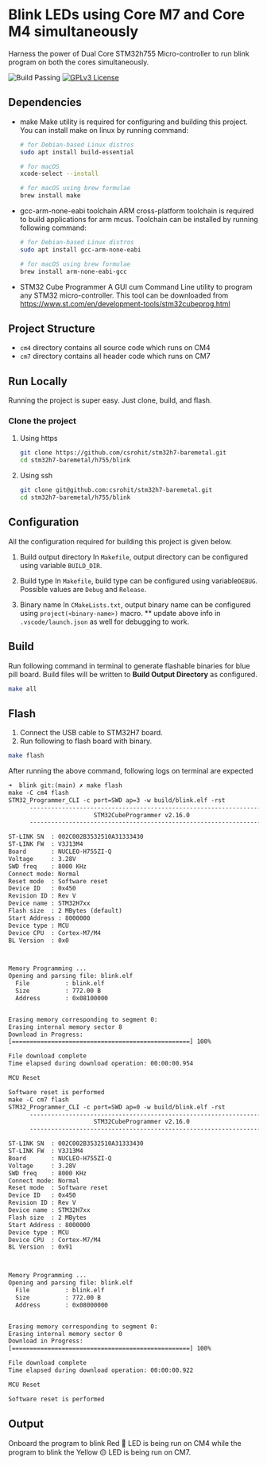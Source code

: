 # Blink LEDs using Core M7 and Core M4 simultaneously

Harness the power of Dual Core STM32h755 Micro-controller to run blink program on both the cores simultaneously.

![Build Passing](https://img.shields.io/badge/build-passing-brightgreen) [![GPLv3 License](https://img.shields.io/badge/License-GPL%20v3-yellow.svg)](https://opensource.org/licenses/)


## Dependencies

* make
    Make utility is required for configuring and building this project. You can install make on linux by running command:

    ```bash
    # for Debian-based Linux distros
    sudo apt install build-essential

    # for macOS 
    xcode-select --install

    # for macOS using brew formulae
    brew install make
    ```

* gcc-arm-none-eabi toolchain
    ARM cross-platform toolchain is required to build applications for arm mcus. Toolchain can be installed by running following command:

    ```bash
    # for Debian-based Linux distros
    sudo apt install gcc-arm-none-eabi

    # for macOS using brew formulae
    brew install arm-none-eabi-gcc
    ```
* STM32 Cube Programmer
    A GUI cum Command Line utility to program any STM32 micro-controller. This tool can be downloaded from https://www.st.com/en/development-tools/stm32cubeprog.html

## Project Structure

* `cm4` directory contains all source code which runs on CM4
* `cm7` directory contains all header code which runs on CM7


## Run Locally

Running the project is super easy. Just clone, build, and flash.

### Clone the project

1. Using https

    ```bash
    git clone https://github.com/csrohit/stm32h7-baremetal.git
    cd stm32h7-baremetal/h755/blink
    ```

2. Using ssh

    ```bash
    git clone git@github.com:csrohit/stm32h7-baremetal.git
    cd stm32h7-baremetal/h755/blink
    ```
## Configuration

All the configuration required for building this project is given below.

1. Build output directory
    In `Makefile`, output directory can be configured using variable `BUILD_DIR`.

2. Build type
    In `Makefile`, build type can be configured using variable`DEBUG`. Possible values are `Debug` and `Release`.

3. Binary name
    In `CMakeLists.txt`, output binary name can be configured using `project(<binary-name>)` macro.
    ** update above info in `.vscode/launch.json` as well for debugging to work.

## Build

Run following command in terminal to generate flashable binaries for blue pill board. Build files will be written to **Build Output Directory** as configured.

```bash
make all
```

## Flash

1. Connect the USB cable to STM32H7 board.
3. Run following to flash board with binary.

```bash
make flash
```
After running the above command, following logs on terminal are expected
```txt
➜  blink git:(main) ✗ make flash
make -C cm4 flash
STM32_Programmer_CLI -c port=SWD ap=3 -w build/blink.elf -rst
      -------------------------------------------------------------------
                        STM32CubeProgrammer v2.16.0
      -------------------------------------------------------------------

ST-LINK SN  : 002C002B3532510A31333430
ST-LINK FW  : V3J13M4
Board       : NUCLEO-H755ZI-Q
Voltage     : 3.28V
SWD freq    : 8000 KHz
Connect mode: Normal
Reset mode  : Software reset
Device ID   : 0x450
Revision ID : Rev V
Device name : STM32H7xx
Flash size  : 2 MBytes (default)
Start Address : 8000000
Device type : MCU
Device CPU  : Cortex-M7/M4
BL Version  : 0x0



Memory Programming ...
Opening and parsing file: blink.elf
  File          : blink.elf
  Size          : 772.00 B
  Address       : 0x08100000


Erasing memory corresponding to segment 0:
Erasing internal memory sector 8
Download in Progress:
[==================================================] 100%

File download complete
Time elapsed during download operation: 00:00:00.954

MCU Reset

Software reset is performed
make -C cm7 flash
STM32_Programmer_CLI -c port=SWD ap=0 -w build/blink.elf -rst
      -------------------------------------------------------------------
                        STM32CubeProgrammer v2.16.0
      -------------------------------------------------------------------

ST-LINK SN  : 002C002B3532510A31333430
ST-LINK FW  : V3J13M4
Board       : NUCLEO-H755ZI-Q
Voltage     : 3.28V
SWD freq    : 8000 KHz
Connect mode: Normal
Reset mode  : Software reset
Device ID   : 0x450
Revision ID : Rev V
Device name : STM32H7xx
Flash size  : 2 MBytes
Start Address : 8000000
Device type : MCU
Device CPU  : Cortex-M7/M4
BL Version  : 0x91



Memory Programming ...
Opening and parsing file: blink.elf
  File          : blink.elf
  Size          : 772.00 B
  Address       : 0x08000000


Erasing memory corresponding to segment 0:
Erasing internal memory sector 0
Download in Progress:
[==================================================] 100%

File download complete
Time elapsed during download operation: 00:00:00.922

MCU Reset

Software reset is performed
```

## Output

Onboard the program to blink Red 🔴 LED is being run on CM4 while the program to blink the Yellow 🟡 LED is being run on CM7.
